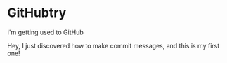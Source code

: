 # GitHubtry
I'm getting used to GitHub

Hey, I just discovered how to make commit messages, and this is my first one!
